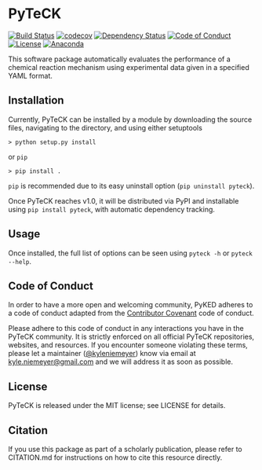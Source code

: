 # PyTeCK

[![Build Status](https://travis-ci.org/kyleniemeyer/PyTeCK.svg?branch=master)](https://travis-ci.org/kyleniemeyer/PyTeCK)
[![codecov](https://codecov.io/gh/kyleniemeyer/PyTeCK/branch/master/graph/badge.svg)](https://codecov.io/gh/kyleniemeyer/PyTeCK)
[![Dependency Status](https://dependencyci.com/github/kyleniemeyer/PyTeCK/badge)](https://dependencyci.com/github/kyleniemeyer/PyTeCK)
[![Code of Conduct](https://img.shields.io/badge/code%20of%20conduct-contributor%20covenant-green.svg)](http://contributor-covenant.org/version/1/4/)
[![License](https://img.shields.io/badge/license-MIT-blue.svg)](https://opensource.org/licenses/MIT)
[![Anaconda](https://anaconda.org/kyleniemeyer/pyteck/badges/version.svg)](https://anaconda.org/kyleniemeyer/pyteck)

This software package automatically evaluates the performance of a chemical reaction mechanism using experimental data given in a specified YAML format.

## Installation

Currently, PyTeCK can be installed by a module by downloading the source files,
navigating to the directory, and using either setuptools

    > python setup.py install

or `pip`

    > pip install .

`pip` is recommended due to its easy uninstall option (`pip uninstall pyteck`).

Once PyTeCK reaches v1.0, it will be distributed via PyPI and installable using
`pip install pyteck`, with automatic dependency tracking.

## Usage

Once installed, the full list of options can be seen using `pyteck -h` or `pyteck --help`.

## Code of Conduct

In order to have a more open and welcoming community, PyKED adheres to a code of
conduct adapted from the [Contributor Covenant](http://contributor-covenant.org) code of conduct.

Please adhere to this code of conduct in any interactions you have in the PyTeCK community.
It is strictly enforced on all official PyTeCK repositories, websites, and resources.
If you encounter someone violating these terms, please let a maintainer
([@kyleniemeyer](https://github.com/kyleniemeyer)) know via email at <kyle.niemeyer@gmail.com>
and we will address it as soon as possible.

## License

PyTeCK is released under the MIT license; see LICENSE for details.

## Citation

If you use this package as part of a scholarly publication, please refer to
CITATION.md for instructions on how to cite this resource directly.
